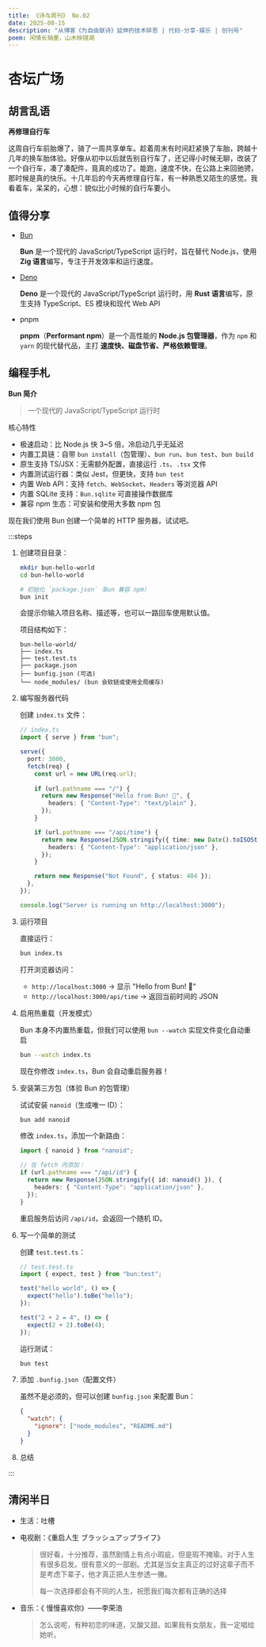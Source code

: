 ```yaml
---
title: 《诗与周刊》 No.02
date: 2025-08-15
description: "从博客《为自由献诗》延伸的技术碎思 | 代码·分享·娱乐 | 创刊号"
poem: 闲情长轴墨，山木映镜湖
---
```


# 杏坛广场<Badge type="tip" text="" />





## 胡言乱语

**再修理自行车**

这周自行车前胎爆了，骑了一周共享单车。趁着周末有时间赶紧换了车胎，跨越十几年的换车胎体验。好像从初中以后就告别自行车了，还记得小时候无聊，改装了一个自行车，凑了凑配件，竟真的成功了。能跑，速度不快，在公路上来回驰骋，那时候是真的快乐。十几年后的今天再修理自行车，有一种熟悉又陌生的感觉。我看着车，呆呆的，心想：貌似比小时候的自行车要小。



## 值得分享

- [Bun](https://bun.sh/)

  **Bun** 是一个现代的 JavaScript/TypeScript 运行时，旨在替代 Node.js，使用 **Zig 语言**编写，专注于开发效率和运行速度。

  

- [Deno](https://deno.com/)

  **Deno** 是一个现代的 JavaScript/TypeScript 运行时，用 **Rust 语言**编写，原生支持 TypeScript、ES 模块和现代 Web API

  

- pnpm

  **pnpm**（**Performant npm**）是一个高性能的 **Node.js 包管理器**，作为 `npm` 和 `yarn` 的现代替代品，主打 **速度快、磁盘节省、严格依赖管理**。
  
  

## 编程手札

**Bun 简介**

> 一个现代的 JavaScript/TypeScript 运行时



核心特性

- 极速启动：比 Node.js 快 3~5 倍，冷启动几乎无延迟
- 内置工具链：自带 `bun install`（包管理）、`bun run`、`bun test`、`bun build`
- 原生支持 TS/JSX：无需额外配置，直接运行 `.ts`、`.tsx` 文件
- 内置测试运行器：类似 Jest，但更快，支持 `bun test`
- 内置 Web API：支持 `fetch`、`WebSocket`、`Headers` 等浏览器 API
- 内置 SQLite 支持：`Bun.sqlite` 可直接操作数据库
- 兼容 npm 生态：可安装和使用大多数 npm 包

现在我们使用 Bun 创建一个简单的 HTTP 服务器，试试吧。



:::steps

1. 创建项目目录：

   ```bash
   mkdir bun-hello-world
   cd bun-hello-world
   
   # 初始化 `package.json`（Bun 兼容 npm）
   bun init
   ```
   
   会提示你输入项目名称、描述等，也可以一路回车使用默认值。
   
   
   
   项目结构如下：
   
   ```
   bun-hello-world/
   ├── index.ts
   ├── test.test.ts
   ├── package.json
   ├── bunfig.json (可选)
   └── node_modules/ (bun 会软链或使用全局缓存)
   ```
   
   
   
2. 编写服务器代码

   创建 `index.ts` 文件：
   
   ```ts
   // index.ts
   import { serve } from "bun";
   
   serve({
     port: 3000,
     fetch(req) {
       const url = new URL(req.url);
       
       if (url.pathname === "/") {
         return new Response("Hello from Bun! 🚀", {
           headers: { "Content-Type": "text/plain" },
         });
       }
   
       if (url.pathname === "/api/time") {
         return new Response(JSON.stringify({ time: new Date().toISOString() }), {
           headers: { "Content-Type": "application/json" },
         });
       }
   
       return new Response("Not Found", { status: 404 });
     },
   });
   
   console.log("Server is running on http://localhost:3000");
   ```
   
   
   
3. 运行项目

   直接运行：
   
   ```bash
   bun index.ts
   ```
   
   打开浏览器访问：
   
   - `http://localhost:3000` → 显示 "Hello from Bun! 🚀"
   - `http://localhost:3000/api/time` → 返回当前时间的 JSON
   
   
   
4. 启用热重载（开发模式）

   Bun 本身不内置热重载，但我们可以使用 `bun --watch` 实现文件变化自动重启
   
   ```bash
   bun --watch index.ts
   ```
   
   现在你修改 `index.ts`，Bun 会自动重启服务器！
   
   
   
5. 安装第三方包（体验 Bun 的包管理）

   试试安装 `nanoid`（生成唯一 ID）：
   
   ```bash
   bun add nanoid
   ```
   
   修改 `index.ts`，添加一个新路由：
   
   ```ts
   import { nanoid } from "nanoid";
   
   // 在 fetch 内添加：
   if (url.pathname === "/api/id") {
     return new Response(JSON.stringify({ id: nanoid() }), {
       headers: { "Content-Type": "application/json" },
     });
   }
   ```
   
   重启服务后访问 `/api/id`，会返回一个随机 ID。
   
   
   
6. 写一个简单的测试

   创建 `test.test.ts`：
   
   ```ts
   // test.test.ts
   import { expect, test } from "bun:test";
   
   test("hello world", () => {
     expect("hello").toBe("hello");
   });
   
   test("2 + 2 = 4", () => {
     expect(2 + 2).toBe(4);
   });
   ```
   
   运行测试：
   
   ```bash
   bun test
   ```





7. 添加 `.bunfig.json`（配置文件）

   虽然不是必须的，但可以创建 `bunfig.json` 来配置 Bun：
   
   ```json
   {
     "watch": {
       "ignore": ["node_modules", "README.md"]
     }
   }
   ```
   
   
   
8. 总结

:::

## 清闲半日

- 生活：吐槽

  > 
  
  


- 电视剧：《重启人生 ブラッシュアップライフ》

  > 很好看，十分推荐，虽然剧情上有点小瑕疵，但是瑕不掩瑜。对于人生有很多启发。很有意义的一部剧。尤其是当女主真正的过好这辈子而不是考虑下辈子，他才真正把人生参透一撇。
  >
  > 每一次选择都会有不同的人生，祝愿我们每次都有正确的选择

  

- 音乐：《 慢慢喜欢你》——李荣浩

  > 怎么说呢，有种初恋的味道，又酸又甜。如果我有女朋友，我一定唱给她听。
